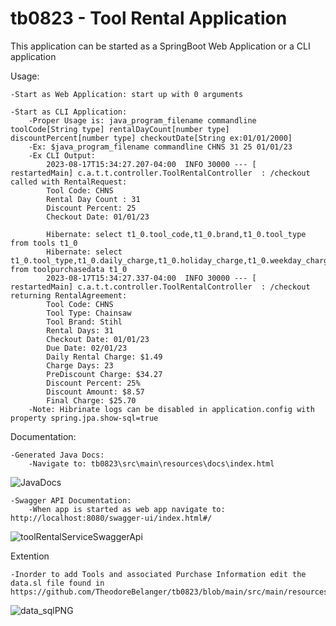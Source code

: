 # tb0823 - Tool Rental Application
This application can be started as a SpringBoot Web Application or a CLI application

Usage:

	-Start as Web Application: start up with 0 arguments
	
	-Start as CLI Application: 
		-Proper Usage is: java_program_filename commandline toolCode[String type] rentalDayCount[number type] discountPercent[number type] checkoutDate[String ex:01/01/2000]
		-Ex: $java_program_filename commandline CHNS 31 25 01/01/23
		-Ex CLI Output:
			2023-08-17T15:34:27.207-04:00  INFO 30000 --- [  restartedMain] c.a.t.t.controller.ToolRentalController  : /checkout called with RentalRequest:
			Tool Code: CHNS
			Rental Day Count : 31
			Discount Percent: 25
			Checkout Date: 01/01/23
			
			Hibernate: select t1_0.tool_code,t1_0.brand,t1_0.tool_type from tools t1_0
			Hibernate: select t1_0.tool_type,t1_0.daily_charge,t1_0.holiday_charge,t1_0.weekday_charge,t1_0.weekend_charge from toolpurchasedata t1_0
			2023-08-17T15:34:27.337-04:00  INFO 30000 --- [  restartedMain] c.a.t.t.controller.ToolRentalController  : /checkout returning RentalAgreement: 
			Tool Code: CHNS
			Tool Type: Chainsaw
			Tool Brand: Stihl
			Rental Days: 31
			Checkout Date: 01/01/23
			Due Date: 02/01/23
			Daily Rental Charge: $1.49
			Charge Days: 23
			PreDiscount Charge: $34.27
			Discount Percent: 25%
			Discount Amount: $8.57
			Final Charge: $25.70
		-Note: Hibrinate logs can be disabled in application.config with property spring.jpa.show-sql=true
	
Documentation:
	
	-Generated Java Docs:
		-Navigate to: tb0823\src\main\resources\docs\index.html
		
![JavaDocs](https://github.com/TheodoreBelanger/tb0823/assets/5751051/c939be95-cab9-43d2-a563-24e4fa024711)

	-Swagger API Documentation:
		-When app is started as web app navigate to: http://localhost:8080/swagger-ui/index.html#/

![toolRentalServiceSwaggerApi](https://github.com/TheodoreBelanger/tb0823/assets/5751051/bcc2bab2-1b7b-48d0-9455-35111b600598)
	
Extention

	-Inorder to add Tools and associated Purchase Information edit the data.sl file found in https://github.com/TheodoreBelanger/tb0823/blob/main/src/main/resources/data.sql

![data_sqlPNG](https://github.com/TheodoreBelanger/tb0823/assets/5751051/84b61e7a-ee4d-4124-9c43-553dcd1aa990)

